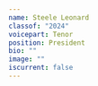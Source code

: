 ```yaml
---
name: Steele Leonard
classof: "2024"
voicepart: Tenor
position: President
bio: ""
image: ""
iscurrent: false
---
```

